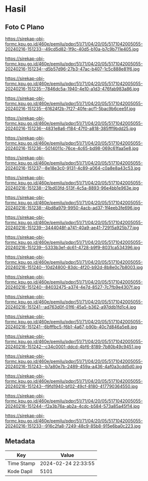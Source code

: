# Hasil

## Foto C Plano

https://sirekap-obj-formc.kpu.go.id/460e/pemilu/pdpr/51/71/04/20/05/5171042005055-20240216-151233--49cd5d82-1f9c-40d5-b10a-b7c9b711e405.jpg

https://sirekap-obj-formc.kpu.go.id/460e/pemilu/pdpr/51/71/04/20/05/5171042005055-20240216-151234--d5b57d96-27b3-47ac-b407-1c5c888e81f6.jpg

https://sirekap-obj-formc.kpu.go.id/460e/pemilu/pdpr/51/71/04/20/05/5171042005055-20240216-151235--7846dc5a-1940-4e10-a1d3-476fab983a86.jpg

https://sirekap-obj-formc.kpu.go.id/460e/pemilu/pdpr/51/71/04/20/05/5171042005055-20240216-151235--61624f2b-7f27-40fe-acf1-5bac9b6cee5f.jpg

https://sirekap-obj-formc.kpu.go.id/460e/pemilu/pdpr/51/71/04/20/05/5171042005055-20240216-151236--4831e8a6-f184-47f0-a818-385fff9bdd25.jpg

https://sirekap-obj-formc.kpu.go.id/460e/pemilu/pdpr/51/71/04/20/05/5171042005055-20240216-151236--5014011c-76ce-4c65-bd98-069c61faa5e8.jpg

https://sirekap-obj-formc.kpu.go.id/460e/pemilu/pdpr/51/71/04/20/05/5171042005055-20240216-151237--8e18e3c0-9131-4c89-a064-c0a8e8a43c53.jpg

https://sirekap-obj-formc.kpu.go.id/460e/pemilu/pdpr/51/71/04/20/05/5171042005055-20240216-151238--21bd03fd-513f-4c5a-8893-96e4bb1e963e.jpg

https://sirekap-obj-formc.kpu.go.id/460e/pemilu/pdpr/51/71/04/20/05/5171042005055-20240216-151238--4bd8a979-9950-4acb-ad37-1f4eeb3fe696.jpg

https://sirekap-obj-formc.kpu.go.id/460e/pemilu/pdpr/51/71/04/20/05/5171042005055-20240216-151239--3444048f-a741-40a9-ae41-72915a925b77.jpg

https://sirekap-obj-formc.kpu.go.id/460e/pemilu/pdpr/51/71/04/20/05/5171042005055-20240216-151239--5333b3ef-dc61-4728-b9f9-8031ca534396.jpg

https://sirekap-obj-formc.kpu.go.id/460e/pemilu/pdpr/51/71/04/20/05/5171042005055-20240216-151240--10d24800-83dc-4f20-b92d-8b8e0c7b8003.jpg

https://sirekap-obj-formc.kpu.go.id/460e/pemilu/pdpr/51/71/04/20/05/5171042005055-20240216-151240--84032475-a374-4e7d-8527-7c7fb9e4307f.jpg

https://sirekap-obj-formc.kpu.go.id/460e/pemilu/pdpr/51/71/04/20/05/5171042005055-20240216-151241--ad763d0f-01f6-45a5-b362-a97ddb1fd1c4.jpg

https://sirekap-obj-formc.kpu.go.id/460e/pemilu/pdpr/51/71/04/20/05/5171042005055-20240216-151241--6bfffbc5-f6b1-4a67-b90b-40c7d846a5e8.jpg

https://sirekap-obj-formc.kpu.go.id/460e/pemilu/pdpr/51/71/04/20/05/5171042005055-20240216-151242--c34c0001-ddcd-4bf6-8189-7b80b49c9451.jpg

https://sirekap-obj-formc.kpu.go.id/460e/pemilu/pdpr/51/71/04/20/05/5171042005055-20240216-151243--b7a80e7b-2489-459a-a436-4af0a3cdd5d0.jpg

https://sirekap-obj-formc.kpu.go.id/460e/pemilu/pdpr/51/71/04/20/05/5171042005055-20240216-151243--f9fd1940-bf02-49cf-8180-417790364550.jpg

https://sirekap-obj-formc.kpu.go.id/460e/pemilu/pdpr/51/71/04/20/05/5171042005055-20240216-151244--f2a3b76a-ab2a-4cdc-b584-573a85a45f14.jpg

https://sirekap-obj-formc.kpu.go.id/460e/pemilu/pdpr/51/71/04/20/05/5171042005055-20240216-151233--916c2fa8-7249-48c9-85b8-915e6ba0c223.jpg


## Metadata

| Key        | Value               |
| ---------- | ------------------- |
| Time Stamp | 2024-02-24 22:33:55 |
| Kode Dapil | 5101                |



